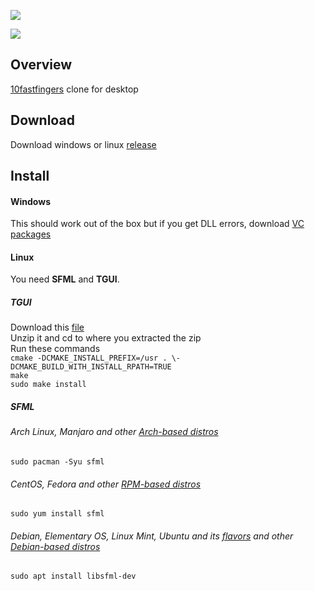  ![](https://i.imgur.com/yo2br0C.png)

 ![](https://i.imgur.com/53U5D2p.png)

 ## Overview
 [10fastfingers](https://10fastfingers.com/) clone for desktop
 
 ## Download
 Download windows or linux [release](https://github.com/DarkShadowFT/TypingTestApp/releases/)

 ## Install
 
 #### Windows
 This should work out of the box but if you get DLL errors, download [VC packages]( https://getintopc.com/softwares/utilities/visual-c-plus-plus-redistributable-packages-free-download-1557309/)

 #### Linux
 You need **SFML** and **TGUI**.

 ##### TGUI
 Download this [file](https://github.com/texus/TGUI/archive/v0.8.8.zip)  
 Unzip it and cd to where you extracted the zip  
 Run these commands  
 `cmake -DCMAKE_INSTALL_PREFIX=/usr . \-DCMAKE_BUILD_WITH_INSTALL_RPATH=TRUE`  
 `make`  
 `sudo make install`
 
 
 ##### SFML
 ###### Arch Linux, Manjaro and other [Arch-based distros](https://wiki.archlinux.org/index.php/Arch-based_distributions)
 
 `sudo pacman -Syu sfml`
 
 ###### CentOS, Fedora and other [RPM-based distros](https://en.wikipedia.org/wiki/Category:RPM-based_Linux_distributions)
 
 `sudo yum install sfml`
 
 ###### Debian, Elementary OS, Linux Mint, Ubuntu and its [flavors](https://ubuntu.com/download/flavours) and other [Debian-based distros](https://www.debian.org/derivatives/)
 
 `sudo apt install libsfml-dev`
